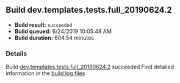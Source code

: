 ## Build dev.templates.tests.full_20190624.2
- **Build result:** `succeeded`
- **Build queued:** 6/24/2019 10:05:48 AM
- **Build duration:** 604.54 minutes
### Details
Build [dev.templates.tests.full_20190624.2](https://winappstudio.visualstudio.com/web/build.aspx?pcguid=a4ef43be-68ce-4195-a619-079b4d9834c2&builduri=vstfs%3a%2f%2f%2fBuild%2fBuild%2f28841) succeeded
Find detailed information in the [build log files](https://uwpctdiags.blob.core.windows.net/buildlogs/dev.templates.tests.full_20190624.2_logs.zip)
